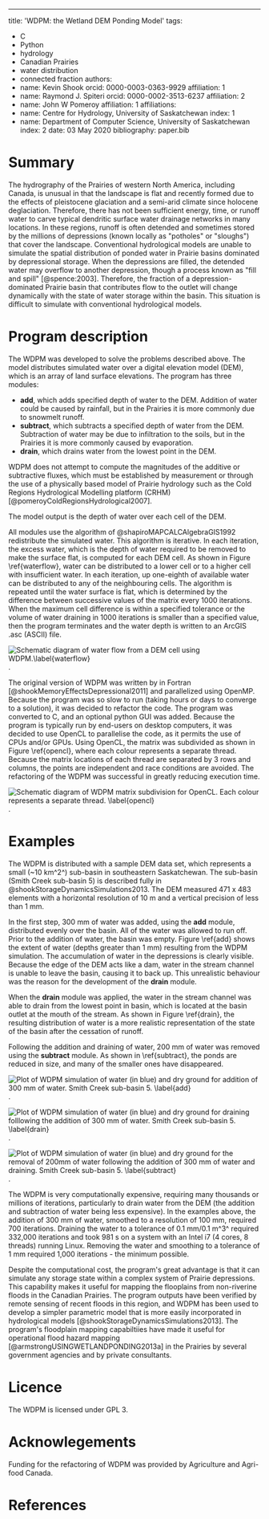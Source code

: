 ---
title: 'WDPM: the Wetland DEM Ponding Model'
tags:
  - C
  - Python
  - hydrology
  - Canadian Prairies
  - water distribution
  - connected fraction
authors:
  - name: Kevin Shook
    orcid: 0000-0003-0363-9929
    affiliation: 1
  - name: Raymond J. Spiteri
    orcid: 0000-0002-3513-6237
    affiliation: 2
  - name: John W Pomeroy
    affiliation: 1
affiliations:
 - name: Centre for Hydrology, University of Saskatchewan
   index: 1
 - name: Department of Computer Science, University of Saskatchewan
   index: 2
date: 03 May 2020
bibliography: paper.bib

# Summary

The hydrography of the Prairies of western North America, including Canada, is unusual in that the landscape is flat and recently formed due to the effects of pleistocene glaciation and a semi-arid climate since holocene deglaciation. Therefore, there has not been sufficient energy, time, or runoff water to carve typical dendritic surface water drainage networks in many locations. In these regions, runoff is often detended and sometimes stored by the millions of depressions (known locally as "potholes" or "sloughs") that cover the landscape. Conventional hydrological models are unable to simulate the spatial distribution of ponded water in Prairie basins dominated by depressional storage. When the depressions are filled, the detended water may overflow to another depression, though a process known as "fill and spill" [@spence:2003]. Therefore, the fraction of a depression-dominated Prairie basin that contributes flow to the outlet will change dynamically with the state of water storage within the basin. This situation is difficult to simulate with conventional hydrological models. 

# Program description

The WDPM was developed to solve the problems described above. The model distributes simulated water over a digital elevation model (DEM), which is an array of land surface elevations. The program has three modules:
- **add**, which adds specified depth of water to the DEM. Addition of water could be caused by rainfall, but in the Prairies it is more commonly due to snowmelt runoff.
- **subtract**, which subtracts a specified depth of water from the DEM. Subtraction of water may be due to infiltration to the soils, but in the Prairies it is more commonly caused by evaporation.
-  **drain**, which drains water from the lowest point in the DEM.

WDPM does not attempt to compute the magnitudes of the additive or subtractive fluxes, which must be established by measurement or through the use of a physically based model of Prairie hydrology such as the Cold Regions Hydrological Modelling platform (CRHM) [@pomeroyColdRegionsHydrological2007].

The  model output is the depth of water over each cell of the DEM.
 
All modules use the algorithm of @shapiroMAPCALCAlgebraGIS1992 redistribute the simulated water. This algorithm is iterative. In each iteration, the excess water, which is the depth of water required to be removed to make the surface flat, is computed for each DEM cell. As shown in Figure \ref{waterflow}, water can be distributed to a lower cell or to a higher cell with insufficient water. In each iteration, up one-eighth of available water can be distributed to any of the neighbouring cells. The algorithm is repeated until the water surface is flat, which is determined by the difference between successive values of the matrix every 1000 iterations. When the maximum cell difference is within a specified tolerance or the volume of water draining in 1000 iterations is smaller than a specified value, then the program terminates and the water depth is written to an ArcGIS .asc (ASCII) file.

![Schematic diagram of water flow from a DEM cell using WDPM.\label{waterflow}](WaterFlowDiagram.png).


The original version of WDPM was written by in Fortran [@shookMemoryEffectsDepressional2011] and parallelized using OpenMP. Because the program was so slow to run (taking hours or days to converge to a solution), it was decided to refactor the code. The program was converted to C, and an optional python GUI was added. Because the program is typically run by end-users on desktop computers, it was decided to use OpenCL to parallelise the code, as it permits the use of CPUs and/or GPUs. Using OpenCL, the matrix was subdivided as shown in Figure \ref{opencl}, where each colour represents a separate thread. Because the matrix locations of each thread are separated by 3 rows and columns, the points are independent and race conditions are avoided. The refactoring of the WDPM was successful in greatly reducing execution time. 

![Schematic diagram of WDPM matrix subdivision for OpenCL. Each colour represents a separate thread. \label{opencl}](opencl4.png).


# Examples

The WDPM is distributed with a sample DEM data set, which represents a small (~10 km^2^) sub-basin in southeastern Saskatchewan. The sub-basin (Smith Creek sub-basin 5) is described fully in @shookStorageDynamicsSimulations2013. The DEM measured 471 x 483 elements with a horizontal resolution of 10 m and a vertical precision of less than 1 mm.

In the first step, 300 mm of water was added, using the **add** module, distributed evenly over the basin. All of the water was allowed to run off. Prior to the addition of water, the basin was empty. Figure \ref{add} shows the extent of water (depths greater than 1 mm) resulting from the WDPM simulation. The accumulation of water in the depressions is clearly visible. Because the edge of the DEM acts like a dam, water in the stream channel is unable to leave the basin, causing it to back up. This unrealistic behaviour was the reason for the development of the **drain** module.

When the **drain** module was applied, the water in the stream channel was able to drain from the lowest point in basin, which is located at the basin outlet at the mouth of the stream. As shown in Figure \ref{drain}, the resulting distribution of water is a more realistic representation of the state of the basin after the cessation of runoff. 

Following the addition and draining of water, 200 mm of water was removed using the **subtract** module. As shown in \ref{subtract}, the ponds are reduced in size, and many of the smaller ones have disappeared.

![Plot of WDPM simulation of water (in blue) and dry ground for addition of 300 mm of water. Smith Creek sub-basin 5. \label{add}](300_0_0_0_u.png).


![Plot of WDPM simulation of water (in blue) and dry ground for draining folllowing the addition of 300 mm of water. Smith Creek sub-basin 5. \label{drain}](300_0_0_0_d.png).

![Plot of WDPM simulation of water (in blue) and dry ground for the removal of 200mm of water following the addition of 300 mm of water and draining. Smith Creek sub-basin 5. \label{subtract}](300_200_0_0_d.png).


The WDPM is very computationally expensive, requiring many thousands or millions of iterations, particularly to drain water from the DEM (the addition and subtraction of water being less expensive). 
In the examples above, the addition of 300 mm of water, smoothed to a resolution of 100 mm, required 700 iterations. Draining the water to a tolerance of 0.1 mm/0.1 m^3^ required 332,000 iterations and took 981 s on a system with an Intel i7 (4 cores, 8 threads) running Linux. Removing the water and smoothing to a tolerance of 1 mm required 1,000 iterations - the minimum possible. 

Despite the computational cost, the program's great advantage is that it can simulate any storage state within a complex system of Prairie depressions.  This capability makes it useful for mapping the flooplains from non-riverine floods in the Canadian Prairies. The program outputs have been verified by remote sensing of recent floods in this region, and WDPM has been used to develop a simpler parametric model that is more easily incorporated in hydrological models [@shookStorageDynamicsSimulations2013]. The program's floodplain mapping capabiltiies
have made it useful for operational flood hazard mapping [@armstrongUSINGWETLANDPONDING2013a] in the Prairies by several government agencies and by private consultants.

# Licence
The WDPM is licensed under GPL 3.

# Acknowlegements

Funding for the refactoring of WDPM was provided by Agriculture and Agri-food Canada.

# References
